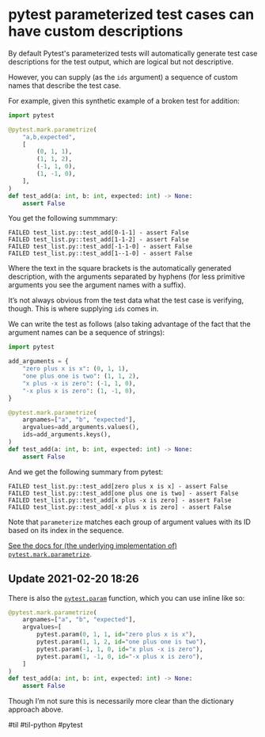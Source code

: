 # pytest parameterized test cases can have custom descriptions

By default Pytest's parameterized tests will automatically generate test case descriptions for the test output, which are logical but not descriptive.

However, you can supply (as the `ids` argument) a sequence of custom names that describe the test case.

For example, given this synthetic example of a broken test for addition:

```python
import pytest

@pytest.mark.parametrize(
    "a,b,expected",
    [
        (0, 1, 1),
        (1, 1, 2),
        (-1, 1, 0),
        (1, -1, 0),
    ],
)
def test_add(a: int, b: int, expected: int) -> None:
    assert False
```

You get the following summmary:

```
FAILED test_list.py::test_add[0-1-1] - assert False
FAILED test_list.py::test_add[1-1-2] - assert False
FAILED test_list.py::test_add[-1-1-0] - assert False
FAILED test_list.py::test_add[1--1-0] - assert False
```

Where the text in the square brackets is the automatically generated description, with the arguments separated by hyphens (for less primitive arguments you see the argument names with a suffix).

It’s not always obvious from the test data what the test case is verifying, though. This is where supplying `ids` comes in.

We can write the test as follows (also taking advantage of the fact that the argument names can be a sequence of strings):

```python
import pytest

add_arguments = {
    "zero plus x is x": (0, 1, 1),
    "one plus one is two": (1, 1, 2),
    "x plus -x is zero": (-1, 1, 0),
    "-x plus x is zero": (1, -1, 0),
}

@pytest.mark.parametrize(
    argnames=["a", "b", "expected"],
    argvalues=add_arguments.values(),
    ids=add_arguments.keys(),
)
def test_add(a: int, b: int, expected: int) -> None:
    assert False
```

And we get the following summary from pytest:

```
FAILED test_list.py::test_add[zero plus x is x] - assert False
FAILED test_list.py::test_add[one plus one is two] - assert False
FAILED test_list.py::test_add[x plus -x is zero] - assert False
FAILED test_list.py::test_add[-x plus x is zero] - assert False
```

Note that `parameterize` matches each group of argument values with its ID based on its index in the sequence.

[See the docs for (the underlying implementation of) `pytest.mark.parametrize`][docs].

## Update 2021-02-20 18:26

There is also the [`pytest.param`][param] function, which you can use inline like so:

```python
@pytest.mark.parametrize(
    argnames=["a", "b", "expected"],
    argvalues=[
        pytest.param(0, 1, 1, id="zero plus x is x"),
        pytest.param(1, 1, 2, id="one plus one is two"),
        pytest.param(-1, 1, 0, id="x plus -x is zero"),
        pytest.param(1, -1, 0, id="-x plus x is zero"),
    ]
)
def test_add(a: int, b: int, expected: int) -> None:
    assert False
```

Though I’m not sure this is necessarily more clear than the dictionary approach above.

[docs]: https://docs.pytest.org/en/stable/reference.html#pytest.python.Metafunc.parametrize
[param]: https://docs.pytest.org/en/stable/reference.html?highlight=pytest%20param#pytest.param

#til #til-python #pytest

